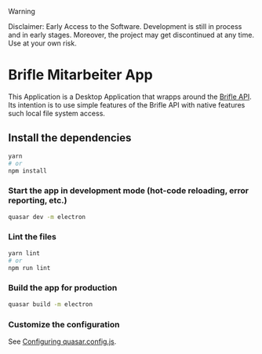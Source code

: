 > [!WARNING] 
> Disclaimer: Early Access to the Software. Development is still in process and in early stages. Moreover, the project may get discontinued at any time. Use at your own risk.

# Brifle Mitarbeiter App

This Application is a Desktop Application that wrapps around the [Brifle API](https://developer.brifle.de/docs/api/brifle). Its intention is to use simple features of the Brifle API with native features such local file system access.

## Install the dependencies
```bash
yarn
# or
npm install
```

### Start the app in development mode (hot-code reloading, error reporting, etc.)
```bash
quasar dev -m electron
```


### Lint the files
```bash
yarn lint
# or
npm run lint
```


### Build the app for production
```bash
quasar build -m electron
```

### Customize the configuration
See [Configuring quasar.config.js](https://v2.quasar.dev/quasar-cli-vite/quasar-config-js).

